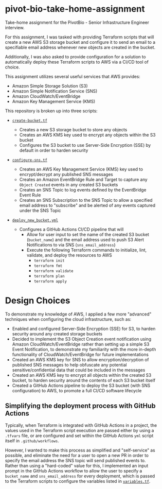 # pivot-bio-take-home-assignment
Take-home assignment for the PivotBio - Senior Infrastructure Engineer interview.

For this assignment, I was tasked with providing Terraform scripts that will create a new AWS S3 storage bucket and configure it to send an email to a specifiable email address whenever new objects are created in the bucket.

Additionally, I was also asked to provide configuration for a solution to automatically deploy these Terraform scripts to AWS via a CI/CD tool of choice.

This assignment utilizes several useful services that AWS provides:
* Amazon Simple Storage Solution (S3)
* Amazon Simple Notification Service (SNS)
* Amazon CloudWatch/EventBridge
* Amazon Key Management Service (KMS)

This repository is broken up into three scripts:
* [`create-bucket.tf`](https://github.com/NicholasYamamoto/pivot-bio-take-home-assignment/tree/master/create-bucket.tf)
    * Creates a new S3 storage bucket to store any objects
    * Creates an AWS KMS key used to encrypt any objects within the S3 bucket
    * Configures the S3 bucket to use Server-Side Encryption (SSE) by default in order to harden security

* [`configure-sns.tf`](https://github.com/NicholasYamamoto/pivot-bio-take-home-assignment/tree/master/configure-sns.tf)
    * Creates an AWS Key Management Service (KMS) key used to encrypt/decrypt any published SNS messages
    * Creates an Amazon EventBridge Rule and Target to capture any `Object Created` events in any created S3 buckets
    * Creates an SNS Topic to log events defined by the EventBridge Event Rule
    * Creates an SNS Subscription to the SNS Topic to allow a specified email address to "subscribe" and be alerted of any events captured under the SNS Topic

* [`deploy_new_bucket.yml`](https://github.com/NicholasYamamoto/pivot-bio-take-home-assignment/tree/master/.github/workflows/deploy_new_bucket.yml)
    * Configures a GitHub Actions CI/CD pipeline that will
      * Allow for user input to set the name of the created S3 bucket (`bucket_name`) and the email address used to push S3 Alert Notifications to via SNS (`sns_email_address`)
      * Execute the following Terraform commands to initialize, lint, validate, and deploy the resources to AWS
        * `terraform init`
        * `terraform fmt`
        * `terraform validate`
        * `terraform plan`
        * `terraform apply`

# Design Choices
To demonstrate my knowledge of AWS, I applied a few more "advanced" techniques when configuring the cloud infrastructure, such as:
* Enabled and configured Server-Side Encryption (SSE) for S3, to harden security around any created storage buckets
* Decided to implement the S3 Object Creation event notification using Amazon CloudWatch/EventBridge rather than setting up a simple S3 Event Notification, to demonstrate my familiarity with the more in-depth functionality of CloudWatch/EventBridge for future implementations
* Created an AWS KMS key for SNS to allow encryption/decryption of published SNS messages to help obfuscate any potential sensitive/confidential data that could be included in the messages
* Created an AWS KMS key to encrypt all objects within the created S3 bucket, to harden security around the contents of each S3 bucket itself
* Created a GitHub Actions pipeline to deploy the S3 bucket (with SNS configuration) to AWS, to promote a full CI/CD software lifecycle

## Simplifying the deployment process with GitHub Actions
Typically, when Terraform is integrated with GitHub Actions in a project, the values used in the Terraform script execution are passed either by using a `.tfvars` file, or are configured and set within the GitHub Actions `yml` script itself in `.github/workflows`.

However, I wanted to make this process as simplified and "self-service" as possible, and eliminate the need for a user to open a new PR in order to specify the email address the SNS topic will send published events to. Rather than using a "hard-coded" value for this, I implemented an input prompt in the GitHub Actions workflow to allow the user to specify a `bucket_name` and `sns_email_address` for every deployment, which is passed to the Terraform scripts to configure the variables listed in [`variables.tf`](https://github.com/NicholasYamamoto/pivot-bio-take-home-assignment/tree/master/variables.tf).